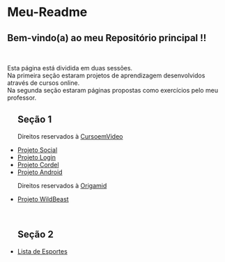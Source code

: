 # <h1>Meu-Readme</h1>
 <h2>Bem-vindo(a) ao meu Repositório principal !!</h2>
 <br>
<p>
Esta página está dividida em duas sessões.<br>
Na primeira seção estaram projetos de aprendizagem desenvolvidos através de cursos online.<br>
Na segunda seção estaram páginas propostas como exercícios pelo meu professor.
</p>
<ul>
    <h2>Seção 1</h2>
    <p>Direitos reservados à <a href="">CursoemVideo</a></p>
    <li><a href="https://eduardo-rodriguess.github.io/projeto-social/">Projeto Social</a>
    <li><a href="https://eduardo-rodriguess.github.io/projeto-login/">Projeto Login</a>
    <li><a href="https://eduardo-rodriguess.github.io/projeto-cordel/">Projeto Cordel</a>
    <li><a href="https://eduardo-rodriguess.github.io/projeto-android/">Projeto Android</a>
    <br>
    <p>Direitos reservados à <a href="">Origamid</a></p>
    <li><a href="https://eduardo-rodriguess.github.io/css-grid-origamid/wildbeast/">Projeto WildBeast</a>
</ul>
<br>
<ul>
    <h2>Seção 2</h2>
    <li><a href="">Lista de Esportes</a>
</ul>
